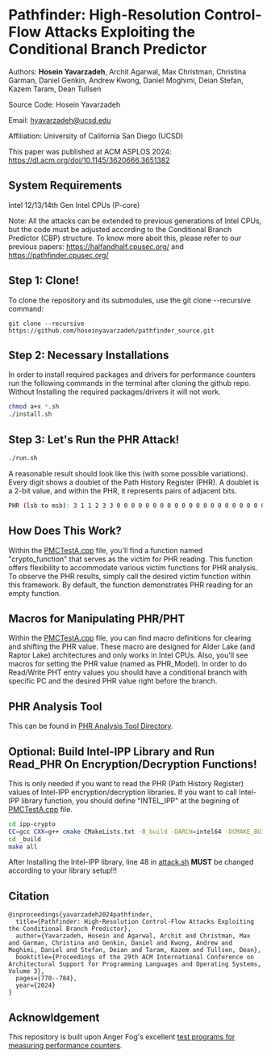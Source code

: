 # Pathfinder: High-Resolution Control-Flow Attacks Exploiting the Conditional Branch Predictor

Authors:         **Hosein Yavarzadeh**, Archit Agarwal, Max Christman, Christina Garman, Daniel Genkin, Andrew Kwong, Daniel Moghimi, Deian Stefan, Kazem Taram, Dean Tullsen

Source Code:     Hosein Yavarzadeh

Email:          [hyavarzadeh@ucsd.edu](hyavarzadeh@ucsd.edu)

Affiliation:    University of California San Diego (UCSD)

This paper was published at ACM ASPLOS 2024: https://dl.acm.org/doi/10.1145/3620666.3651382 

## System Requirements
Intel 12/13/14th Gen Intel CPUs (P-core)

Note: All the attacks can be extended to previous generations of Intel CPUs, but the code must be adjusted according to the Conditional Branch Predictor (CBP) structure. To know more aboit this, please refer to our previous papers: https://halfandhalf.cpusec.org/ and https://pathfinder.cpusec.org/

## Step 1: Clone!
To clone the repository and its submodules, use the git clone --recursive command:
```
git clone --recursive https://github.com/hoseinyavarzadeh/pathfinder_source.git
```

## Step 2: Necessary Installations
In order to install required packages and drivers for performance counters run the following commands in the terminal after cloning the github repo. Without Installing the required packages/drivers it will not work. 
```bash
chmod a+x *.sh
./install.sh
```

## Step 3: Let's Run the PHR Attack!
```bash
./run.sh
```

A reasonable result should look like this (with some possible variations). Every digit shows a doublet of the Path History Register (PHR). A doublet is a 2-bit value, and within the PHR, it represents pairs of adjacent bits.
```bash
PHR (lsb to msb): 3 1 1 2 3 3 0 0 0 0 0 0 0 0 0 0 0 0 0 0 0 0 0 0 0 0 0 0 0 0 0 0 0 0 0 0 0 0 0 0 0 0 0 0 0 0 0 0 0 0 0 0 0 0 0 0 0 0 0 0 0 0 0 0 0 0 0 0 0 0 0 0 0 0 0 0 0 0 0 0 0 0 0 0 0 0 0 0 0 0 0 0 0 0 0 0 0 0 0 0 0 0 0 0 0 0 0 0 0 0 0 0 0 0 0 0 0 0 0 0 0 0 0 0 0 0 0 0 0 0 0 0 0 0 0 0 0 0 0 0 0 0 0 0 0 0 0 0 0 0 0 0 0 0 0 0 0 0 0 0 0 0 0 0 0 0 0 0 0 0 0 0 0 0 0 0 0 0 0 0 0 0 0 0 0 0 0 0 0 0 0 0 0 0
```

## How Does This Work?
Within the [PMCTestA.cpp](source/PMCTestA.cpp) file, you'll find a function named "crypto_function" that serves as the victim for PHR reading. This function offers flexibility to accommodate various victim functions for PHR analysis. To observe the PHR results, simply call the desired victim function within this framework. By default, the function demonstrates PHR reading for an empty function.

## Macros for Manipulating PHR/PHT
Within the [PMCTestA.cpp](source/attack/attack.nasm) file, you can find macro definitions for clearing and shifting the PHR value. These macro are designed for Alder Lake (and Raptor Lake) architectures and only works in Intel CPUs. Also, you'll see macros for setting the PHR value (named as PHR_Model). In order to do Read/Write PHT entry values you should have a conditional branch with specific PC and the desired PHR value right before the branch.

## PHR Analysis Tool
This can be found in [PHR Analysis Tool Directory](phr-analysis-tool). 

## Optional: Build Intel-IPP Library and Run Read_PHR On Encryption/Decryption Functions!
This is only needed if you want to read the PHR (Path History Register) values of Intel-IPP encryption/decryption libraries. 
If you want to call Intel-IPP library function, you should define "INTEL_IPP" at the begining of [PMCTestA.cpp](source/PMCTestA.cpp) file.
```bash
cd ipp-crypto
CC=gcc CXX=g++ cmake CMakeLists.txt -B_build -DARCH=intel64 -DCMAKE_BUILD_TYPE=Debug -DMERGED_BLD:BOOL=ON -DBUILD_EXAMPLES:BOOL=ON
cd _build
make all
```
After Installing the Intel-IPP library, line 48 in [attack.sh](./source/attack/attack.sh) **MUST** be changed according to your library setup!!!

## Citation
```
@inproceedings{yavarzadeh2024pathfinder,
  title={Pathfinder: High-Resolution Control-Flow Attacks Exploiting the Conditional Branch Predictor},
  author={Yavarzadeh, Hosein and Agarwal, Archit and Christman, Max and Garman, Christina and Genkin, Daniel and Kwong, Andrew and Moghimi, Daniel and Stefan, Deian and Taram, Kazem and Tullsen, Dean},
  booktitle={Proceedings of the 29th ACM International Conference on Architectural Support for Programming Languages and Operating Systems, Volume 3},
  pages={770--784},
  year={2024}
}
```

## Acknowldgement
This repository is built upon Anger Fog's excellent [test programs for measuring performance counters](https://agner.org/optimize/#testp).

